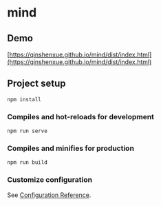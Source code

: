 # mind

## Demo 

[https://qinshenxue.github.io/mind/dist/index.html](https://qinshenxue.github.io/mind/dist/index.html)

## Project setup
```
npm install
```

### Compiles and hot-reloads for development
```
npm run serve
```

### Compiles and minifies for production
```
npm run build
```

### Customize configuration
See [Configuration Reference](https://cli.vuejs.org/config/).
